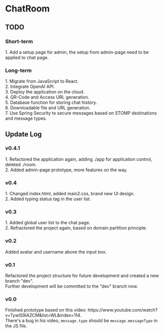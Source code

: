 # ChatRoom

<h2>TODO</h2>
<h3>Short-term</h3>
1. Add a setup page for admin, the setup from admin-page need to be applied to chat page.<br>

<h3>Long-term</h3>
1. Migrate from JavaScript to React.<br>
2. Integrate OpenAI API.<br>
3. Deploy the application on the cloud.<br>
4. QR-Code and Access URL generation.<br>
5. Database function for storing chat history.<br>
6. Downloadable file and URL generation.<br>
7. Use Spring Security to secure messages based on STOMP destinations and message types.<br>

<h2>Update Log</h2>
<h3>v0.4.1</h3>
1. Refactored the application again, adding ./app for application control, deleted ./room.<br>
2. Added admin-page prototype, more features on the way.
<h3>v0.4</h3>
1. Changed index.html, added main2.css, brand new UI design.<br>
2. Added typing status tag in the user list.
<h3>v0.3</h3>
1. Added global user list to the chat page.<br>
2. Refractored the project again, based on domain partition principle.
<h3>v0.2</h3>
Added avatar and username above the input box.<br>
<h3>v0.1</h3>
Refactored the project structure for future development and created a new branch "dev".<br>
Further development will be committed to the "dev" branch now.
<h3>v0.0</h3>
Finished prototype based on this video: <URL>https://www.youtube.com/watch?v=TywlS9iAZCM&list=WL&index=114</URL>.<br>
There's a bug in his video, <code>message.type</code> should be <code>message.messageType</code> in the JS file.
